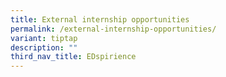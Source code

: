 ```yaml
---
title: External internship opportunities
permalink: /external-internship-opportunities/
variant: tiptap
description: ""
third_nav_title: EDspirience
---
```

